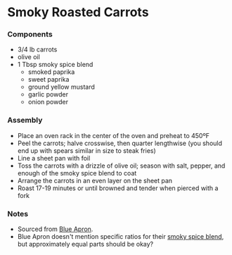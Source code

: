 # Smoky Roasted Carrots

### Components

* 3/4 lb carrots
* olive oil
* 1 Tbsp smoky spice blend
  * smoked paprika
  * sweet paprika
  * ground yellow mustard
  * garlic powder
  * onion powder


### Assembly
* Place an oven rack in the center of the oven and preheat to 450ºF
* Peel the carrots; halve crosswise, then quarter lengthwise (you should end up with spears similar in size to steak fries)
* Line a sheet pan with foil
* Toss the carrots with a drizzle of olive oil; season with salt, pepper, and enough of the smoky spice blend to coat
* Arrange the carrots in an even layer on the sheet pan
* Roast 17-19 minutes or until browned and tender when pierced with a fork

### Notes
* Sourced from [Blue Apron](https://www.blueapron.com/recipes/discontinued-jalapeno-burgers-with-goat-cheese-smoky-roasted-carrots).
* Blue Apron doesn't mention specific ratios for their [smoky spice blend](https://www.blueapron.com/market/products/spice-blend-no-3), but approximately equal parts should be okay?
